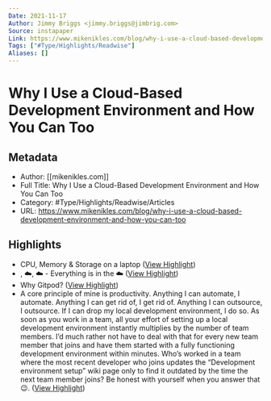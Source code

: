 ```yaml
---
Date: 2021-11-17
Author: Jimmy Briggs <jimmy.briggs@jimbrig.com>
Source: instapaper
Link: https://www.mikenikles.com/blog/why-i-use-a-cloud-based-development-environment-and-how-you-can-too
Tags: ["#Type/Highlights/Readwise"]
Aliases: []
---
```

# Why I Use a Cloud-Based Development Environment and How You Can Too

## Metadata
- Author: [[mikenikles.com]]
- Full Title: Why I Use a Cloud-Based Development Environment and How You Can Too
- Category: #Type/Highlights/Readwise/Articles
- URL: https://www.mikenikles.com/blog/why-i-use-a-cloud-based-development-environment-and-how-you-can-too

## Highlights
- CPU, Memory & Storage on a laptop ([View Highlight](https://instapaper.com/read/1353723328/14361618))
- , ☁️, ☁️ - Everything is in the ☁️ ([View Highlight](https://instapaper.com/read/1353723328/14361620))
- Why Gitpod? ([View Highlight](https://instapaper.com/read/1353723328/14361623))
- A core principle of mine is productivity. Anything I can automate, I automate. Anything I can get rid of, I get rid of. Anything I can outsource, I outsource. If I can drop my local development environment, I do so. As soon as you work in a team, all your effort of setting up a local development environment instantly multiplies by the number of team members. I’d much rather not have to deal with that for every new team member that joins and have them started with a fully functioning development environment within minutes. Who’s worked in a team where the most recent developer who joins updates the “Development environment setup” wiki page only to find it outdated by the time the next team member joins? Be honest with yourself when you answer that 😉. ([View Highlight](https://instapaper.com/read/1353723328/14361624))
